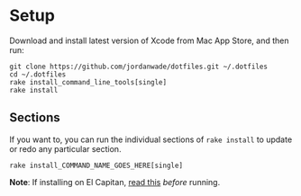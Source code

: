 Setup
=====

Download and install latest version of Xcode from Mac App Store, and then run:

```shell
git clone https://github.com/jordanwade/dotfiles.git ~/.dotfiles
cd ~/.dotfiles
rake install_command_line_tools[single]
rake install
```

Sections
--------

If you want to, you can run the individual sections of `rake install` to update or redo any particular section.

```shell
rake install_COMMAND_NAME_GOES_HERE[single]
```

**Note**: If installing on El Capitan, [read
this](https://github.com/Homebrew/homebrew/blob/master/share/doc/homebrew/El_Capitan_and_Homebrew.md) _before_ running.

